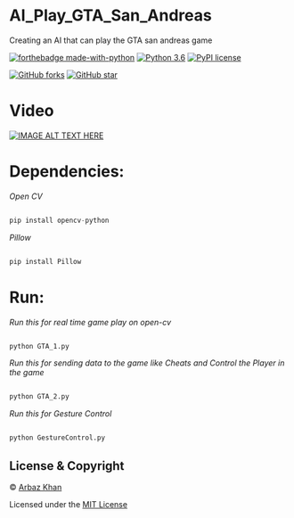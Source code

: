 # AI_Play_GTA_San_Andreas
Creating an AI that can play the GTA san andreas game



[![forthebadge made-with-python](http://ForTheBadge.com/images/badges/made-with-python.svg)](https://www.python.org/)                  [![Python 3.6](https://img.shields.io/badge/python-3.6-blue.svg)](https://www.python.org/downloads/release/python-360/)          [![PyPI license](https://img.shields.io/pypi/l/ansicolortags.svg)](https://pypi.python.org/pypi/ansicolortags/)

[![GitHub forks](https://img.shields.io/github/forks/arbazkhan4712/AI_Play_GTA_San_Andreas?style=social)](https://GitHub.com/Naereen/StrapDown.js/network/)                 [![GitHub star](https://img.shields.io/github/stars/arbazkhan4712/AI_Play_GTA_San_Andreas?style=social)](https://GitHub.com/Naereen/StrapDown.js/network/)


# Video
[![IMAGE ALT TEXT HERE](https://img.youtube.com/vi/skvWN7gNB88/0.jpg)](https://www.youtube.com/watch?v=skvWN7gNB88)

# Dependencies:

*Open CV*
```python

pip install opencv-python
```
*Pillow*
```python

pip install Pillow
```

# Run:

*Run this for real time game play on open-cv*
```python

python GTA_1.py
```


*Run this for sending data to the game like Cheats and Control the Player in the game*
```python

python GTA_2.py
```

*Run this for Gesture Control*
```python

python GestureControl.py
```
## License & Copyright
© [Arbaz Khan](https://arbazkhan4712.github.io/Contact.html)

Licensed under the [MIT License](License)


